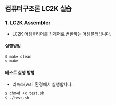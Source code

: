 ## 컴퓨터구조론 LC2K 실습

### 1. LC2K Assembler
- LC2K 어셈블리어를 기계어로 변환하는 어셈블러입니다.

#### 실행방법
```bash
$ make clean
$ make
```

#### 테스트 실행 방법
- 리눅스(wsl) 환경에서 실행합니다.
```bash
$ chmod +x test.sh
$ ./test.sh
```